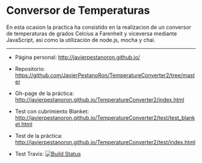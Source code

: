 **Conversor de Temperaturas**
=======================

En esta ocasion la practica ha consistido en la realizacion de un conversor de temperaturas de grados Celcius a Farenheit y viceversa mediante JavaScript, asi como la utilización de node.js, mocha y chai.

----------
 
 - Página personal: http://javierpestanoron.github.io/
 - Repositorio: https://github.com/JavierPestanoRon/TemperatureConverter2/tree/master
 - Gh-page de la práctica: http://javierpestanoron.github.io/TemperatureConverter2/index.html
 - Test con cubrimiento Blanket: http://javierpestanoron.github.io/TemperatureConverter2/test/test_blanket.html
 - Test de la práctica: http://javierpestanoron.github.io/TemperatureConverter2/test/index.html
 
 
 - Test Travis: [![Build Status](https://travis-ci.org/JavierPestanoRon/TemperatureConverter2.svg)](https://travis-ci.org/JavierPestanoRon/TemperatureConverter2)

